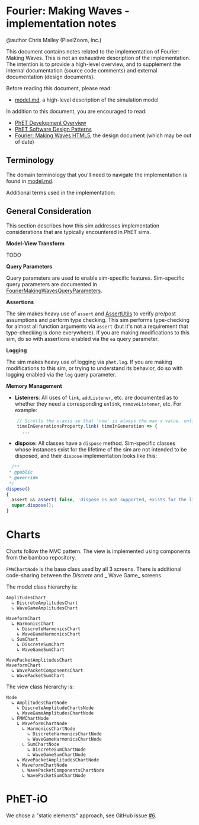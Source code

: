 # Fourier: Making Waves - implementation notes

@author Chris Malley (PixelZoom, Inc.)

This document contains notes related to the implementation of Fourier: Making Waves. 
This is not an exhaustive description of the implementation.  The intention is 
to provide a high-level overview, and to supplement the internal documentation 
(source code comments) and external documentation (design documents). 

Before reading this document, please read:
* [model.md](https://github.com/phetsims/fourier-making-waves/blob/master/doc/model.md), a high-level description of the simulation model

In addition to this document, you are encouraged to read: 
* [PhET Development Overview](https://github.com/phetsims/phet-info/blob/master/doc/phet-development-overview.md)  
* [PhET Software Design Patterns](https://github.com/phetsims/phet-info/blob/master/doc/phet-software-design-patterns.md)
* [Fourier: Making Waves HTML5](https://docs.google.com/document/d/1tOpstoF6xiMcBJEvG1rJ4mVRzsO6UWzek_ntau4rbWc), the design document (which may be out of date)

## Terminology

The domain terminology that you'll need to navigate the implementation is found in [model.md](https://github.com/phetsims/fourier-making-waves/blob/master/doc/model.md). 

Additional terms used in the implementation:

## General Consideration

This section describes how this sim addresses implementation considerations that are typically encountered in PhET sims.

**Model-View Transform**

TODO

**Query Parameters**

Query parameters are used to enable sim-specific features. Sim-specific query parameters are documented in
[FourierMakingWavesQueryParameters](https://github.com/phetsims/natural-selection/blob/master/js/common/FourierMakingWavesQueryParameters.js). 

**Assertions**

The sim makes heavy use of `assert` and [AssertUtils](https://github.com/phetsims/phetcommon/blob/master/js/AssertUtils.js) 
to verify pre/post assumptions and perform type checking. This sim performs type-checking for almost all function 
arguments via `assert` (but it's not a requirement that type-checking is done everywhere). If you are making 
modifications to this sim, do so with assertions enabled via the `ea` query parameter.

**Logging**

The sim makes heavy use of logging via `phet.log`. If you are making modifications to this sim, or trying to understand 
its behavior, do so with logging enabled via the `log` query parameter.

**Memory Management** 

* **Listeners**: All uses of `link`, `addListener`, etc. are documented as to whether they need a corresponding 
`unlink`, `removeListener`, etc. For example:

```js
    // Scrolls the x-axis so that 'now' is always the max x value. unlink is not necessary.
    timeInGenerationsProperty.link( timeInGeneration => {
      ...
```

* **dispose:** All classes have a `dispose` method. Sim-specific classes whose instances exist for the lifetime of 
the sim are not intended to be disposed, and their `dispose` implementation looks like this:

```js
  /**
 * @public
 * @override
 */
dispose()
{
  assert && assert( false, 'dispose is not supported, exists for the lifetime of the sim' );
  super.dispose();
}
```

# Charts

Charts follow the MVC pattern. The view is implemented using components from the bamboo repository.

`FMWChartNode` is the base class used by all 3 screens. There is additional code-sharing between the _Discrete_ and _
Wave Game_ screens.

The model class hierarchy is:

```
AmplitudesChart
  ↳ DiscreteAmplitudesChart
  ↳ WaveGameAmplitudesChart

WaveformChart
  ↳ HarmonicsChart
    ↳ DiscreteHarmonicsChart
    ↳ WaveGameHarmonicsChart
  ↳ SumChart
    ↳ DiscreteSumChart
    ↳ WaveGameSumChart

WavePacketAmplitudesChart
WaveformChart
  ↳ WavePacketComponentsChart
  ↳ WavePacketSumChart
```

The view class hierarchy is:

```
Node
  ↳ AmplitudesChartNode
    ↳ DiscreteAmplitudeChartsNode
    ↳ WaveGameAmplitudesChartNode
  ↳ FMWChartNode
    ↳ WaveformChartNode
      ↳ HarmonicsChartNode
        ↳ DiscreteHarmonicsChartNode
        ↳ WaveGameHarmonicsChartNode
      ↳ SumChartNode
        ↳ DiscreteSumChartNode
        ↳ WaveGameSumChartNode
    ↳ WavePacketAmplitudesChartNode
    ↳ WaveformChartNode
      ↳ WavePacketComponentsChartNode
      ↳ WavePacketSumChartNode
```

# PhET-iO

We chose a "static elements" approach, see GitHub issue [#6](https://github.com/phetsims/fourier-making-waves/issues/6).